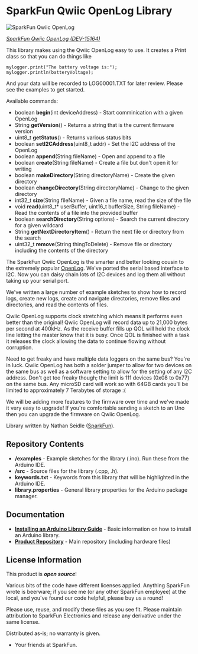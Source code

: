 SparkFun Qwiic OpenLog Library
===========================================================

![SparkFun Qwiic OpenLog](https://cdn.sparkfun.com/assets/parts/1/3/5/5/4/15164-SparkFun_Qwiic_OpenLog-01.jpg)

[*SparkFun Qwiic OpenLog (DEV-15164)*](https://www.sparkfun.com/products/15164)


This library makes using the Qwiic OpenLog easy to use. It creates a Print class so that you can do things like

    mylogger.print("The battery voltage is:");
    mylogger.println(batteryVoltage);

And your data will be recorded to LOG00001.TXT for later review. Please see the examples to get started.

Available commands:

* boolean **begin**(int deviceAddress) - Start comminication with a given OpenLog
* String **getVersion**() - Returns a string that is the current firmware version
* uint8_t **getStatus**() - Returns various status bits
* boolean **setI2CAddress**(uint8_t addr) - Set the I2C address of the OpenLog
* boolean **append**(String fileName) - Open and append to a file
* boolean **create**(String fileName) - Create a file but don't open it for writing
* boolean **makeDirectory**(String directoryName) - Create the given directory
* boolean **changeDirectory**(String directoryName) - Change to the given directory
* int32_t **size**(String fileName) - Given a file name, read the size of the file
* void **read**(uint8_t* userBuffer, uint16_t bufferSize, String fileName) - Read the contents of a file into the provided buffer
* boolean **searchDirectory**(String options) - Search the current directory for a given wildcard
* String **getNextDirectoryItem**() - Return the next file or directory from the search
* uint32_t **remove**(String thingToDelete) - Remove file or directory including the contents of the directory

The SparkFun Qwiic OpenLog is the smarter and better looking cousin to the extremely popular [OpenLog](https://www.sparkfun.com/products/13712). We've ported the serial based interface to I2C. Now you can daisy chain lots of I2C devices and log them all without taking up your serial port.

We've written a large number of example sketches to show how to record logs, create new logs, create and navigate directories, remove files and directories, and read the contents of files. 

Qwiic OpenLog supports clock stretching which means it performs even better than the original! Qwiic OpenLog will record data up to 21,000 bytes per second at 400kHz. As the receive buffer fills up QOL will hold the clock line letting the master know that it is busy. Once QOL is finished with a task it releases the clock allowing the data to continue flowing without corruption.

Need to get freaky and have multiple data loggers on the same bus? You're in luck. Qwiic OpenLog has both a solder jumper to allow for two devices on the same bus as well as a software setting to allow for the setting of any I2C address. Don't get too freaky though; the limit is 111 devices (0x08 to 0x77) on the same bus. Any microSD card will work so with 64GB cards you'll be limited to approximately 7 Terabytes of storage :(

We will be adding more features to the firmware over time and we've made it very easy to upgrade! If you're comfortable sending a sketch to an Uno then you can upgrade the firmware on Qwiic OpenLog.

Library written by Nathan Seidle ([SparkFun](http://www.sparkfun.com)).

Repository Contents
-------------------

* **/examples** - Example sketches for the library (.ino). Run these from the Arduino IDE. 
* **/src** - Source files for the library (.cpp, .h).
* **keywords.txt** - Keywords from this library that will be highlighted in the Arduino IDE. 
* **library.properties** - General library properties for the Arduino package manager. 

Documentation
--------------

* **[Installing an Arduino Library Guide](https://learn.sparkfun.com/tutorials/installing-an-arduino-library)** - Basic information on how to install an Arduino library.
* **[Product Repository](https://github.com/sparkfunX/Qwiic_OpenLog)** - Main repository (including hardware files)

License Information
-------------------

This product is _**open source**_! 

Various bits of the code have different licenses applied. Anything SparkFun wrote is beerware; if you see me (or any other SparkFun employee) at the local, and you've found our code helpful, please buy us a round!

Please use, reuse, and modify these files as you see fit. Please maintain attribution to SparkFun Electronics and release any derivative under the same license.

Distributed as-is; no warranty is given.

- Your friends at SparkFun.
